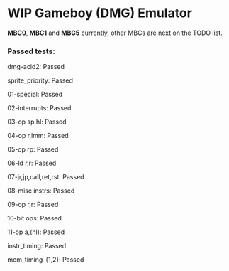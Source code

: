 # WIP Gameboy (DMG) Emulator

**MBC0**, **MBC1** and **MBC5** currently, other MBCs are next on the TODO list.

### Passed tests:

dmg-acid2: Passed

sprite_priority: Passed

01-special: Passed

02-interrupts: Passed

03-op sp,hl: Passed

04-op r,imm: Passed

05-op rp: Passed

06-ld r,r: Passed

07-jr,jp,call,ret,rst: Passed

08-misc instrs: Passed

09-op r,r: Passed

10-bit ops: Passed

11-op a,(hl): Passed

instr_timing: Passed

mem_timing-{1,2}: Passed